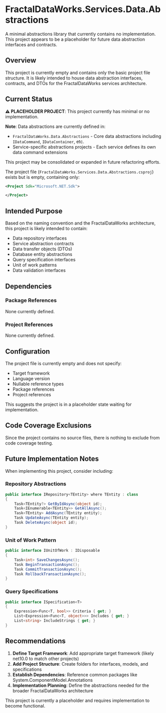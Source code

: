 # FractalDataWorks.Services.Data.Abstractions

A minimal abstractions library that currently contains no implementation. This project appears to be a placeholder for future data abstraction interfaces and contracts.

## Overview

This project is currently empty and contains only the basic project file structure. It is likely intended to house data abstraction interfaces, contracts, and DTOs for the FractalDataWorks services architecture.

## Current Status

**⚠️ PLACEHOLDER PROJECT**: This project currently has minimal or no implementation.

**Note**: Data abstractions are currently defined in:
- `FractalDataWorks.Data.Abstractions` - Core data abstractions including `IDataCommand`, `IDataContainer`, etc.
- Service-specific abstractions projects - Each service defines its own data command extensions

This project may be consolidated or expanded in future refactoring efforts.

The project file (`FractalDataWorks.Services.Data.Abstractions.csproj`) exists but is empty, containing only:
```xml
<Project Sdk="Microsoft.NET.Sdk">

</Project>
```

## Intended Purpose

Based on the naming convention and the FractalDataWorks architecture, this project is likely intended to contain:

- Data repository interfaces
- Service abstraction contracts
- Data transfer objects (DTOs)
- Database entity abstractions
- Query specification interfaces
- Unit of work patterns
- Data validation interfaces

## Dependencies

### Package References
None currently defined.

### Project References  
None currently defined.

## Configuration

The project file is currently empty and does not specify:
- Target framework
- Language version
- Nullable reference types
- Package references
- Project references

This suggests the project is in a placeholder state waiting for implementation.

## Code Coverage Exclusions

Since the project contains no source files, there is nothing to exclude from code coverage testing.

## Future Implementation Notes

When implementing this project, consider including:

### Repository Abstractions
```csharp
public interface IRepository<TEntity> where TEntity : class
{
    Task<TEntity?> GetByIdAsync(object id);
    Task<IEnumerable<TEntity>> GetAllAsync();
    Task<TEntity> AddAsync(TEntity entity);
    Task UpdateAsync(TEntity entity);
    Task DeleteAsync(object id);
}
```

### Unit of Work Pattern
```csharp
public interface IUnitOfWork : IDisposable
{
    Task<int> SaveChangesAsync();
    Task BeginTransactionAsync();
    Task CommitTransactionAsync();
    Task RollbackTransactionAsync();
}
```

### Query Specifications
```csharp
public interface ISpecification<T>
{
    Expression<Func<T, bool>> Criteria { get; }
    List<Expression<Func<T, object>>> Includes { get; }
    List<string> IncludeStrings { get; }
}
```

## Recommendations

1. **Define Target Framework**: Add appropriate target framework (likely net10.0 to match other projects)
2. **Add Project Structure**: Create folders for interfaces, models, and specifications
3. **Establish Dependencies**: Reference common packages like System.ComponentModel.Annotations
4. **Implementation Planning**: Define the abstractions needed for the broader FractalDataWorks architecture

This project is currently a placeholder and requires implementation to become functional.